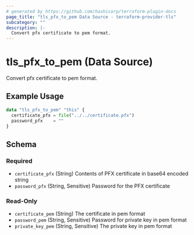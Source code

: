 ```yaml
---
# generated by https://github.com/hashicorp/terraform-plugin-docs
page_title: "tls_pfx_to_pem Data Source - terraform-provider-tls"
subcategory: ""
description: |-
  Convert pfx certificate to pem format.
---
```


# tls_pfx_to_pem (Data Source)

Convert pfx certificate to pem format.

## Example Usage

```terraform
data "tls_pfx_to_pem" "this" {
  certificate_pfx = file("../../certificate.pfx")
  password_pfx    = ""
}
```

<!-- schema generated by tfplugindocs -->
## Schema

### Required

- `certificate_pfx` (String) Contents of PFX certificate in base64 encoded string
- `password_pfx` (String, Sensitive) Password for the PFX certificate

### Read-Only

- `certificate_pem` (String) The certificate in pem format
- `password_pem` (String, Sensitive) Password for private key in pem format
- `private_key_pem` (String, Sensitive) The private key in pem format

